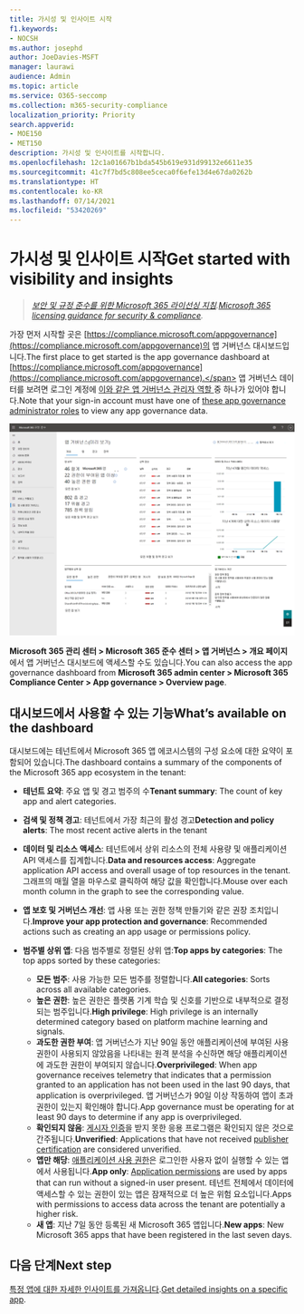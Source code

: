 ```yaml
---
title: 가시성 및 인사이트 시작
f1.keywords:
- NOCSH
ms.author: josephd
author: JoeDavies-MSFT
manager: laurawi
audience: Admin
ms.topic: article
ms.service: O365-seccomp
ms.collection: m365-security-compliance
localization_priority: Priority
search.appverid:
- MOE150
- MET150
description: 가시성 및 인사이트를 시작합니다.
ms.openlocfilehash: 12c1a01667b1bda545b619e931d99132e6611e35
ms.sourcegitcommit: 41c7f7bd5c808ee5ceca0f6efe13d4e67da0262b
ms.translationtype: HT
ms.contentlocale: ko-KR
ms.lasthandoff: 07/14/2021
ms.locfileid: "53420269"
---
```

# <a name="get-started-with-visibility-and-insights"></a><span data-ttu-id="52235-103">가시성 및 인사이트 시작</span><span class="sxs-lookup"><span data-stu-id="52235-103">Get started with visibility and insights</span></span>

><span data-ttu-id="52235-104">*[보안 및 규정 준수를 위한 Microsoft 365 라이선싱 지침](https://aka.ms/ComplianceSD).*</span><span class="sxs-lookup"><span data-stu-id="52235-104">*[Microsoft 365 licensing guidance for security & compliance](https://aka.ms/ComplianceSD).*</span></span>

<span data-ttu-id="52235-105">가장 먼저 시작할 곳은 [https://compliance.microsoft.com/appgovernance](https://compliance.microsoft.com/appgovernance)의 앱 거버넌스 대시보드입니다.</span><span class="sxs-lookup"><span data-stu-id="52235-105">The first place to get started is the app governance dashboard at [https://compliance.microsoft.com/appgovernance](https://compliance.microsoft.com/appgovernance).</span></span> <span data-ttu-id="52235-106">앱 거버넌스 데이터를 보려면 로그인 계정에 [이와 같은 앱 거버넌스 관리자 역할 ](app-governance-get-started.md#administrator-roles) 중 하나가 있어야 합니다.</span><span class="sxs-lookup"><span data-stu-id="52235-106">Note that your sign-in account must have one of [these app governance administrator roles](app-governance-get-started.md#administrator-roles) to view any app governance data.</span></span>

![Microsoft 365 준수 센터의 앱 거버넌스 개요 페이지](..\media\manage-app-protection-governance\mapg-cc-overview.png)

<span data-ttu-id="52235-108">**Microsoft 365 관리 센터 > Microsoft 365 준수 센터 > 앱 거버넌스 > 개요 페이지** 에서 앱 거버넌스 대시보드에 액세스할 수도 있습니다.</span><span class="sxs-lookup"><span data-stu-id="52235-108">You can also access the app governance dashboard from **Microsoft 365 admin center > Microsoft 365 Compliance Center > App governance > Overview page**.</span></span>

## <a name="whats-available-on-the-dashboard"></a><span data-ttu-id="52235-109">대시보드에서 사용할 수 있는 기능</span><span class="sxs-lookup"><span data-stu-id="52235-109">What’s available on the dashboard</span></span>

<span data-ttu-id="52235-110">대시보드에는 테넌트에서 Microsoft 365 앱 에코시스템의 구성 요소에 대한 요약이 포함되어 있습니다.</span><span class="sxs-lookup"><span data-stu-id="52235-110">The dashboard contains a summary of the components of the Microsoft 365 app ecosystem in the tenant:</span></span>

- <span data-ttu-id="52235-111">**테넌트 요약**: 주요 앱 및 경고 범주의 수</span><span class="sxs-lookup"><span data-stu-id="52235-111">**Tenant summary**: The count of key app and alert categories.</span></span>
- <span data-ttu-id="52235-112">**검색 및 정책 경고**: 테넌트에서 가장 최근의 활성 경고</span><span class="sxs-lookup"><span data-stu-id="52235-112">**Detection and policy alerts**: The most recent active alerts in the tenant</span></span>
- <span data-ttu-id="52235-113">**데이터 및 리소스 액세스**: 테넌트에서 상위 리소스의 전체 사용량 및 애플리케이션 API 액세스를 집계합니다.</span><span class="sxs-lookup"><span data-stu-id="52235-113">**Data and resources access**: Aggregate application API access and overall usage of top resources in the tenant.</span></span> <span data-ttu-id="52235-114">그래프의 매월 열을 마우스로 클릭하여 해당 값을 확인합니다.</span><span class="sxs-lookup"><span data-stu-id="52235-114">Mouse over each month column in the graph to see the corresponding value.</span></span>
- <span data-ttu-id="52235-115">**앱 보호 및 거버넌스 개선**: 앱 사용 또는 권한 정책 만들기와 같은 권장 조치입니다.</span><span class="sxs-lookup"><span data-stu-id="52235-115">**Improve your app protection and governance**: Recommended actions such as creating an app usage or permissions policy.</span></span>
- <span data-ttu-id="52235-116">**범주별 상위 앱**: 다음 범주별로 정렬된 상위 앱:</span><span class="sxs-lookup"><span data-stu-id="52235-116">**Top apps by categories**: The top apps sorted by these categories:</span></span>
  
  - <span data-ttu-id="52235-117">**모든 범주**: 사용 가능한 모든 범주를 정렬합니다.</span><span class="sxs-lookup"><span data-stu-id="52235-117">**All categories**: Sorts across all available categories.</span></span>
  - <span data-ttu-id="52235-118">**높은 권한**: 높은 권한은 플랫폼 기계 학습 및 신호를 기반으로 내부적으로 결정되는 범주입니다.</span><span class="sxs-lookup"><span data-stu-id="52235-118">**High privilege**: High privilege is an internally determined category based on platform machine learning and signals.</span></span>
  - <span data-ttu-id="52235-119">**과도한 권한 부여**: 앱 거버넌스가 지난 90일 동안 애플리케이션에 부여된 사용 권한이 사용되지 않았음을 나타내는 원격 분석을 수신하면 해당 애플리케이션에 과도한 권한이 부여되지 않습니다.</span><span class="sxs-lookup"><span data-stu-id="52235-119">**Overprivileged**: When app governance receives telemetry that indicates that a permission granted to an application has not been used in the last 90 days, that application is overprivileged.</span></span> <span data-ttu-id="52235-120">앱 거버넌스가 90일 이상 작동하여 앱이 초과 권한이 있는지 확인해야 합니다.</span><span class="sxs-lookup"><span data-stu-id="52235-120">App governance must be operating for at least 90 days to determine if any app is overprivileged.</span></span>  
  - <span data-ttu-id="52235-121">**확인되지 않음**: [게시자 인증](https://docs.microsoft.com/azure/active-directory/develop/publisher-verification-overview)을 받지 못한 응용 프로그램은 확인되지 않은 것으로 간주됩니다.</span><span class="sxs-lookup"><span data-stu-id="52235-121">**Unverified**: Applications that have not received [publisher certification](https://docs.microsoft.com/azure/active-directory/develop/publisher-verification-overview) are considered unverified.</span></span>
  - <span data-ttu-id="52235-122">**앱만 해당**: [애플리케이션 사용 권한](https://docs.microsoft.com/azure/active-directory/develop/v2-permissions-and-consent#permission-types)은 로그인한 사용자 없이 실행할 수 있는 앱에서 사용됩니다.</span><span class="sxs-lookup"><span data-stu-id="52235-122">**App only**: [Application permissions](https://docs.microsoft.com/azure/active-directory/develop/v2-permissions-and-consent#permission-types) are used by apps that can run without a signed-in user present.</span></span> <span data-ttu-id="52235-123">테넌트 전체에서 데이터에 액세스할 수 있는 권한이 있는 앱은 잠재적으로 더 높은 위험 요소입니다.</span><span class="sxs-lookup"><span data-stu-id="52235-123">Apps with permissions to access data across the tenant are potentially a higher risk.</span></span>
  - <span data-ttu-id="52235-124">**새 앱**: 지난 7일 동안 등록된 새 Microsoft 365 앱입니다.</span><span class="sxs-lookup"><span data-stu-id="52235-124">**New apps**: New Microsoft 365 apps that have been registered in the last seven days.</span></span>  

## <a name="next-step"></a><span data-ttu-id="52235-125">다음 단계</span><span class="sxs-lookup"><span data-stu-id="52235-125">Next step</span></span>

<span data-ttu-id="52235-126">[특정 앱에 대한 자세한 인사이트를 가져옵니다](app-governance-visibility-insights-view-apps.md).</span><span class="sxs-lookup"><span data-stu-id="52235-126">[Get detailed insights on a specific app](app-governance-visibility-insights-view-apps.md).</span></span>

